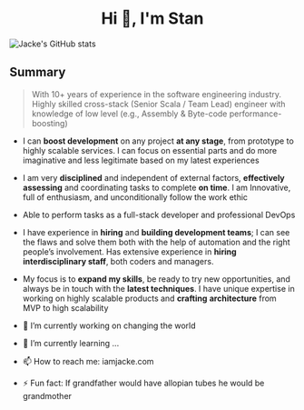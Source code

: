 <h1 align="center">Hi 👋, I'm Stan</h1>

<p align="center">

![Jacke's GitHub stats](https://github-readme-stats.vercel.app/api?username=Jacke&show_icons=true&theme=noctis_minimus)

</p>


## Summary

> With 10+ years of experience in the software engineering industry. Highly skilled cross-stack (Senior Scala / Team Lead) engineer with knowledge of low level (e.g., Assembly & Byte-code performance-boosting)
> 
- I can **boost development** on any project **at any stage**, from prototype to highly scalable services. I can focus on essential parts and do more imaginative and less legitimate based on my latest experiences
- I am very **disciplined** and independent of external factors, **effectively assessing** and coordinating tasks to complete **on time**. I am Innovative, full of enthusiasm, and unconditionally follow the work ethic
- Able to perform tasks as a full-stack developer and professional DevOps
- I have experience in **hiring** and **building development teams**; I can see the flaws and solve them both with the help of automation and the right people’s involvement. Has extensive experience in **hiring interdisciplinary staff**, both coders and managers.
- My focus is to **expand my skills**, be ready to try new opportunities, and always be in touch with the **latest techniques**. I have unique expertise in working on highly scalable products and **crafting** **architecture** from MVP to high scalability

- 🔭 I’m currently working on changing the world
- 🌱 I’m currently learning ...
- 📫 How to reach me: iamjacke.com
- ⚡ Fun fact: If grandfather would have allopian tubes he would be grandmother


<!--
**Jacke/Jacke** is a ✨ _special_ ✨ repository because its `README.md` (this file) appears on your GitHub profile.
<h3 align="center">A passionate frontend developer from India</h3>

Затем возможные статьи в блоге
Рядом с этим Твиттер.
Создать мини меню оглавление, вынести социальное в крайнее правое, проекты крайнее левое. Все остальное по центру.
Какой-нибудь крутой логотип который генерируется автоматически. Связать это с каким-то скрверлессом
Добавить страницу по улучшения ридми в ноумен

- 🔭 I’m currently working on ...
- 🌱 I’m currently learning ...
- 👯 I’m looking to collaborate on ...
- 🤔 I’m looking for help with ...
- 💬 Ask me about ...
- 📫 How to reach me: ...
- 😄 Pronouns: ...
- ⚡ Fun fact: ...
-->
